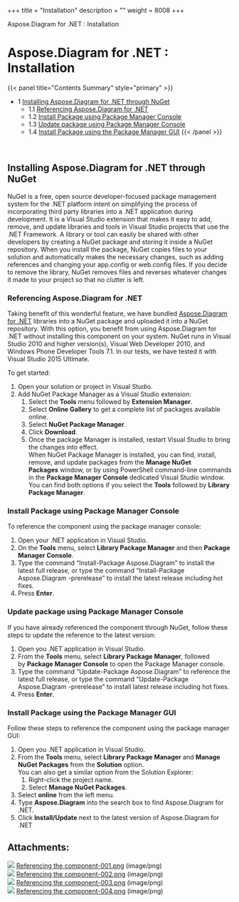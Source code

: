 +++
title = "Installation" 
description = "" 
weight = 8008 
+++

Aspose.Diagram for .NET : Installation  

# Aspose.Diagram for .NET : Installation


{{< panel title="Contents Summary" style="primary" >}}
*   1 [Installing Aspose.Diagram for .NET through NuGet](#Installation-InstallingAspose.Diagramfor.NETthroughNuGet)
    *   1.1 [Referencing Aspose.Diagram for .NET](#Installation-ReferencingAspose.Diagramfor.NET)
    *   1.2 [Install Package using Package Manager Console](#Installation-InstallPackageusingPackageManagerConsole)
    *   1.3 [Update package using Package Manager Console](#Installation-UpdatepackageusingPackageManagerConsole)
    *   1.4 [Install Package using the Package Manager GUI](#Installation-InstallPackageusingthePackageManagerGUI)
{{< /panel >}}
 

 

## Installing Aspose.Diagram for .NET through NuGet

NuGet is a free, open source developer-focused package management system for the .NET platform intent on simplifying the process of incorporating third party libraries into a .NET application during development. It is a Visual Studio extension that makes it easy to add, remove, and update libraries and tools in Visual Studio projects that use the .NET Framework. A library or tool can easily be shared with other developers by creating a NuGet package and storing it inside a NuGet repository. When you install the package, NuGet copies files to your solution and automatically makes the necessary changes, such as adding references and changing your app.config or web.config files. If you decide to remove the library, NuGet removes files and reverses whatever changes it made to your project so that no clutter is left.

### Referencing Aspose.Diagram for .NET

Taking benefit of this wonderful feature, we have bundled [Aspose.Diagram for .NET](https://www.nuget.org/packages/Aspose.Diagram) libraries into a NuGet package and uploaded it into a NuGet repository. With this option, you benefit from using Aspose.Diagram for .NET without installing this component on your system. NuGet runs in Visual Studio 2010 and higher version(s), Visual Web Developer 2010, and Windows Phone Developer Tools 7.1. In our tests, we have tested it with Visual Studio 2015 Ultimate.

To get started:

1.  Open your solution or project in Visual Studio.
2.  Add NuGet Package Manager as a Visual Studio extension:
    1.  Select the **Tools** menu followed by **Extension Manager**.
    2.  Select **Online Gallery** to get a complete list of packages available online.
    3.  Select **NuGet Package Manager**.
    4.  Click **Download**.
    5.  Once the package Manager is installed, restart Visual Studio to bring the changes into effect.   
        When NuGet Package Manager is installed, you can find, install, remove, and update packages from the **Manage NuGet Packages** window, or by using PowerShell command-line commands in the **Package Manager Console** dedicated Visual Studio window. You can find both options if you select the **Tools** followed by **Library Package Manager**.

### Install Package using Package Manager Console

To reference the component using the package manager console:

1.  Open your .NET application in Visual Studio.
2.  On the **Tools** menu, select **Library Package Manager** and then **Package Manager Console**.
3.  Type the command “Install-Package Aspose.Diagram” to install the latest full release, or type the command “Install-Package Aspose.Diagram -prerelease” to install the latest release including hot fixes.
4.  Press **Enter**.

### Update package using Package Manager Console

If you have already referenced the component through NuGet, follow these steps to update the reference to the latest version:

1.  Open you .NET application in Visual Studio.
2.  From the **Tools** menu, select **Library Package Manager**, followed by **Package Manager Console** to open the Package Manager console.
3.  Type the command “Update-Package Aspose.Diagram” to reference the latest full release, or type the command “Update-Package Aspose.Diagram -prerelease” to install latest release including hot fixes.
4.  Press **Enter**.

### Install Package using the Package Manager GUI

Follow these steps to reference the component using the package manager GUI:

1.  Open you .NET application in Visual Studio.
2.  From the **Tools** menu, select **Library Package Manager** and **Manage NuGet Packages** from the **Solution** option.   
    You can also get a similar option from the Solution Explorer:
    1.  Right-click the project name.
    2.  Select **Manage NuGet Packages**.
3.  Select **online** from the left menu.
4.  Type **Aspose.Diagram** into the search box to find Aspose.Diagram for .NET.
5.  Click **Install/Update** next to the latest version of Aspose.Diagram for .NET

## Attachments:

![](https://docs2.aspose.com/diagram/net/images/icons/bullet_blue.gif) [Referencing the component-001.png](https://docs2.aspose.com/diagram/net/attachments/18353186/18546690.png) (image/png)  
![](https://docs2.aspose.com/diagram/net/images/icons/bullet_blue.gif) [Referencing the component-002.png](https://docs2.aspose.com/diagram/net/attachments/18353186/18546691.png) (image/png)  
![](https://docs2.aspose.com/diagram/net/images/icons/bullet_blue.gif) [Referencing the component-003.png](https://docs2.aspose.com/diagram/net/attachments/18353186/18546692.png) (image/png)  
![](https://docs2.aspose.com/diagram/net/images/icons/bullet_blue.gif) [Referencing the component-004.png](https://docs2.aspose.com/diagram/net/attachments/18353186/18546693.png) (image/png)  

